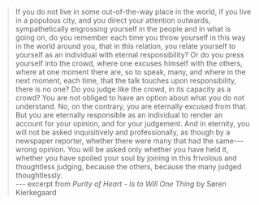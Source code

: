 > If you do not live in some out-of-the-way place in the world, if you live in a populous city, and you direct your attention outwards, sympathetically engrossing yourself in the people and in what is going on, do you remember each time you throw yourself in this way in the world around you, that in this relation, you relate yourself to yourself as an individual with eternal responsibility? Or do you press yourself into the crowd, where one excuses himself with the others, where at one moment there are, so to speak, many, and where in the next moment, each time, that the talk touches upon responsibility, there is no one? Do you judge like the crowd, in its capacity as a crowd?  You are not obliged to have an option about what you do not understand.  No, on the contrary, you are eternally excused from that.  But you are eternally responsible as an individual to render an account for your opinion, and for your judgement.  And in eternity, you will not be asked inquisitively and professionally, as though by a newspaper reporter, whether there were many that had the same---wrong opinion. You will be asked only whether you have held it, whether you have spoiled your soul by joining in this frivolous and thoughtless judging, because the others, because the many judged thoughtlessly.  
--- excerpt from _Purity of Heart - Is to Will One Thing_ by Søren Kierkegaard 